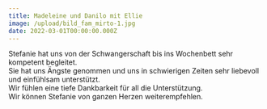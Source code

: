 ```yaml
---
title: Madeleine und Danilo mit Ellie
image: /upload/bild_fam_mirto-1.jpg
date: 2022-03-01T00:00:00.000Z
---
```

Stefanie hat uns von der Schwangerschaft bis ins Wochenbett sehr kompetent begleitet.  
Sie hat uns Ängste genommen und uns in schwierigen Zeiten sehr liebevoll und einfühlsam unterstützt.  
Wir fühlen eine tiefe Dankbarkeit für all die Unterstützung.  
Wir können Stefanie von ganzen Herzen weiterempfehlen.